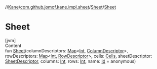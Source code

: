 //[Kane](../../index.md)/[com.github.jomof.kane.impl.sheet](../index.md)/[Sheet](index.md)/[Sheet](-sheet.md)



# Sheet  
[jvm]  
Content  
fun [Sheet](-sheet.md)(columnDescriptors: [Map](https://kotlinlang.org/api/latest/jvm/stdlib/kotlin.collections/-map/index.html)<[Int](https://kotlinlang.org/api/latest/jvm/stdlib/kotlin/-int/index.html), [ColumnDescriptor](../-column-descriptor/index.md)>, rowDescriptors: [Map](https://kotlinlang.org/api/latest/jvm/stdlib/kotlin.collections/-map/index.html)<[Int](https://kotlinlang.org/api/latest/jvm/stdlib/kotlin/-int/index.html), [RowDescriptor](../-row-descriptor/index.md)>, cells: [Cells](../-cells/index.md), sheetDescriptor: [SheetDescriptor](../-sheet-descriptor/index.md), columns: [Int](https://kotlinlang.org/api/latest/jvm/stdlib/kotlin/-int/index.html), rows: [Int](https://kotlinlang.org/api/latest/jvm/stdlib/kotlin/-int/index.html), name: [Id](../../com.github.jomof.kane.impl/index.md#%5Bcom.github.jomof.kane.impl%2FId%2F%2F%2FPointingToDeclaration%2F%5D%2FClasslikes%2F-225615094) = anonymous)  



